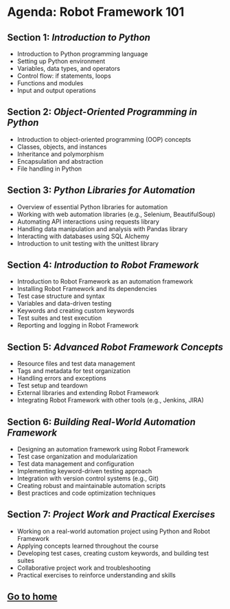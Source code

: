 # Agenda: Robot Framework 101

## Section 1: *Introduction to Python*
- Introduction to Python programming language
- Setting up Python environment
- Variables, data types, and operators
- Control flow: if statements, loops
- Functions and modules
- Input and output operations

## Section 2: *Object-Oriented Programming in Python*
- Introduction to object-oriented programming (OOP) concepts
- Classes, objects, and instances
- Inheritance and polymorphism
- Encapsulation and abstraction
- File handling in Python

## Section 3: *Python Libraries for Automation*
- Overview of essential Python libraries for automation
- Working with web automation libraries (e.g., Selenium, BeautifulSoup)
- Automating API interactions using requests library
- Handling data manipulation and analysis with Pandas library
- Interacting with databases using SQL Alchemy
- Introduction to unit testing with the unittest library

## Section 4: *Introduction to Robot Framework*
- Introduction to Robot Framework as an automation framework
- Installing Robot Framework and its dependencies
- Test case structure and syntax
- Variables and data-driven testing
- Keywords and creating custom keywords
- Test suites and test execution
- Reporting and logging in Robot Framework

## Section 5: *Advanced Robot Framework Concepts*
- Resource files and test data management
- Tags and metadata for test organization
- Handling errors and exceptions
- Test setup and teardown
- External libraries and extending Robot Framework
- Integrating Robot Framework with other tools (e.g., Jenkins, JIRA)

## Section 6: *Building Real-World Automation Framework*
- Designing an automation framework using Robot Framework
- Test case organization and modularization
- Test data management and configuration
- Implementing keyword-driven testing approach
- Integration with version control systems (e.g., Git)
- Creating robust and maintainable automation scripts
- Best practices and code optimization techniques

## Section 7: *Project Work and Practical Exercises*
- Working on a real-world automation project using Python and Robot Framework
- Applying concepts learned throughout the course
- Developing test cases, creating custom keywords, and building test suites
- Collaborative project work and troubleshooting
- Practical exercises to reinforce understanding and skills

## [Go to home](../README.md)